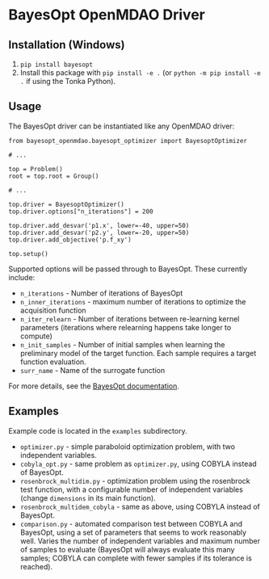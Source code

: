 # BayesOpt OpenMDAO Driver

## Installation (Windows)

 1. `pip install bayesopt`
 2. Install this package with `pip install -e .` (or `python -m pip install -e .` if using the Tonka Python).

## Usage

The BayesOpt driver can be instantiated like any OpenMDAO driver:

    from bayesopt_openmdao.bayesopt_optimizer import BayesoptOptimizer

    # ...

    top = Problem()
    root = top.root = Group()

    # ...

    top.driver = BayesoptOptimizer()
    top.driver.options["n_iterations"] = 200

    top.driver.add_desvar('p1.x', lower=-40, upper=50)
    top.driver.add_desvar('p2.y', lower=-20, upper=50)
    top.driver.add_objective('p.f_xy')

    top.setup()

Supported options will be passed through to BayesOpt.  These currently include:

  * `n_iterations` - Number of iterations of BayesOpt
  * `n_inner_iterations` - maximum number of iterations to optimize the acquisition function
  * `n_iter_relearn` - Number of iterations between re-learning kernel parameters (iterations where relearning happens take longer to compute)
  * `n_init_samples` - Number of initial samples when learning the preliminary model of the target function.  Each sample requires a target function evaluation.
  * `surr_name` - Name of the surrogate function

For more details, see the [BayesOpt documentation](https://rmcantin.bitbucket.io/html/usemanual.html).

## Examples

Example code is located in the `examples` subdirectory.

  * `optimizer.py` - simple paraboloid optimization problem, with two independent variables.
  * `cobyla_opt.py` - same problem as `optimizer.py`, using COBYLA instead of BayesOpt.
  * `rosenbrock_multidim.py` - optimization problem using the rosenbrock test function, with a configurable number of independent variables (change `dimensions` in its main function).
  * `rosenbrock_multidem_cobyla` - same as above, using COBYLA instead of BayesOpt.
  * `comparison.py` - automated comparison test between COBYLA and BayesOpt, using a set of parameters that seems to work reasonably well.  Varies the number of independent variables and maximum number of samples to evaluate (BayesOpt will always evaluate this many samples; COBYLA can complete with fewer samples if its tolerance is reached).
